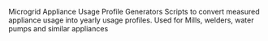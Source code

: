 Microgrid Appliance Usage Profile Generators
Scripts to convert measured appliance usage into yearly usage profiles. Used for Mills, welders, water pumps and similar appliances
